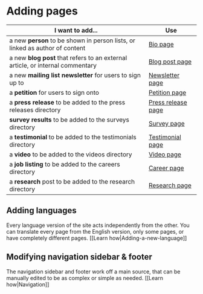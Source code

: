 # Adding pages

| I want to add... | Use |
| --- | --- |
| a new **person** to be shown in person lists, or linked as author of content  | [Bio page](/xiiagency/xii-hfa-main/wiki/Page:-Bio) |
| a new **blog post** that refers to an external article, or internal commentary | [Blog post page](/xiiagency/xii-hfa-main/wiki/Page:-Blog-post) |
| a new **mailing list newsletter** for users to sign up to | [Newsletter page](/xiiagency/xii-hfa-main/wiki/Page:-Newsletter) |
| a **petition** for users to sign onto | [Petition page](/xiiagency/xii-hfa-main/wiki/Page:-Petition) |
| a **press release** to be added to the press releases directory | [Press release page](/xiiagency/xii-hfa-main/wiki/Page:-Press-release) |
| **survey results** to be added to the surveys directory | [Survey page](/xiiagency/xii-hfa-main/wiki/Page:-Survey) |
| a **testimonial** to be added to the testimonials directory | [Testimonial page](/xiiagency/xii-hfa-main/wiki/Page:-Testimonial) |
| a **video** to be added to the videos directory | [Video page](/xiiagency/xii-hfa-main/wiki/Page:-Video) |
| a **job listing** to be added to the careers directory | [Career page](/xiiagency/xii-hfa-main/wiki/Page:-Career) |
| a **research** post to be added to the research directory | [Research page](/xiiagency/xii-hfa-main/wiki/Page:-Research) |


## Adding languages
Every language version of the site acts independently from the other. You can translate every page from the English version, only some pages, or have completely different pages. [[Learn how|Adding-a-new-language]]


## Modifying navigation sidebar & footer
The navigation sidebar and footer work off a main source, that can be manually edited to be as complex or simple as needed. [[Learn how|Navigation]]
